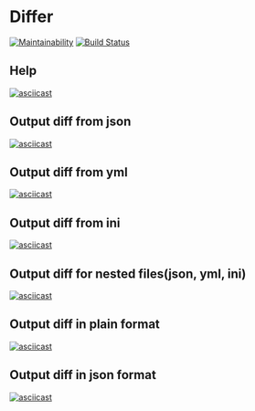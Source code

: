 # Differ
[![Maintainability](https://api.codeclimate.com/v1/badges/e1f7bd5f2bd0f8c3c336/maintainability)](https://codeclimate.com/github/martishevich/project-lvl2-s369/maintainability)
[![Build Status](https://travis-ci.org/martishevich/project-lvl1-s368.svg?branch=master)](https://travis-ci.org/martishevich/project-lvl1-s368)
## Help
[![asciicast](https://asciinema.org/a/4gPp1e88D3QvrWgv9A37hh8yh.svg)](https://asciinema.org/a/4gPp1e88D3QvrWgv9A37hh8yh)
## Output diff from json
[![asciicast](https://asciinema.org/a/EdREM10YxtGQtweii9YK68mTW.svg)](https://asciinema.org/a/EdREM10YxtGQtweii9YK68mTW)
## Output diff from yml
[![asciicast](https://asciinema.org/a/aHaOAPlZqYe7IrcoggjMUqTEm.svg)](https://asciinema.org/a/aHaOAPlZqYe7IrcoggjMUqTEm)
## Output diff from ini
[![asciicast](https://asciinema.org/a/31uTN9pfW9vyAlvGk1c3CMACq.svg)](https://asciinema.org/a/31uTN9pfW9vyAlvGk1c3CMACq)
## Output diff for nested files(json, yml, ini)
[![asciicast](https://asciinema.org/a/Bu3YmGuPFLSABqrlaQp1CzKb0.svg)](https://asciinema.org/a/Bu3YmGuPFLSABqrlaQp1CzKb0)
## Output diff in plain format
[![asciicast](https://asciinema.org/a/kMHMXSly0gs8sMo36RGWy78as.svg)](https://asciinema.org/a/kMHMXSly0gs8sMo36RGWy78as)
## Output diff in json format
[![asciicast](https://asciinema.org/a/qiasCDqWV04bCc2YraDz4s20t.svg)](https://asciinema.org/a/qiasCDqWV04bCc2YraDz4s20t)
